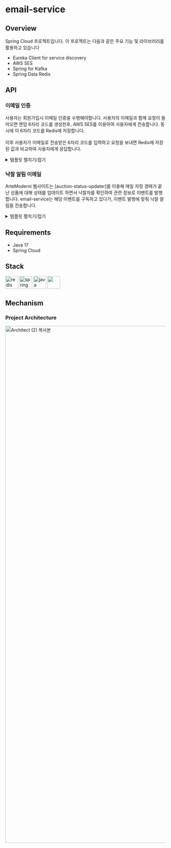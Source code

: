# email-service

## Overview

Spring Cloud 프로젝트입니다. 이 프로젝트는 다음과 같은 주요 기능 및 라이브러리를 활용하고 있습니다

- Eureka Client for service discovery
- AWS SES
- Spring for Kafka
- Spring Data Redis

## API

### 이메일 인증

사용자는 회원가입시 이메일 인증을 수행해야합니다. 사용자의 이메일과 함께 요청이 들어오면 랜덤 6자리 코드를 생성한후, AWS SES를 이용하여 사용자에게 전송합니다. 동시에 이 6자리 코드를 Redis에 저장합니다.
<br>  
이후 사용자가 이메일로 전송받은 6자리 코드를 입력하고 요청을 보내면 Redis에 저장된 값과 비교하여 사용자에게 응답합니다.

<details>
<summary>템플릿 펼치기/접기</summary>
<img width="923" alt="스크린샷 2023-09-12 오후 7 29 09" src="https://github.com/wooriFisa-Final-Project-F4/.github/assets/109801772/d96eab1c-8b42-4c35-b909-8c5456494fa4">
</details>

### 낙찰 알림 이메일

ArteModerni 웹사이트는 [auction-status-updater]를 이용해 매일 자정 경매가 끝난 상품에 대해 상태를 업데이트 하면서 낙찰자를 확인하여 관련 정보로 이벤트를 발행합니다. email-service는 해당 이벤트를 구독하고 있다가, 이벤트 발행에 맞춰 낙찰 알림을 전송합니다.

<details>
<summary>템플릿 펼치기/접기</summary>

<img width="1364" alt="스크린샷 2023-09-12 오후 7 09 04" src="https://github.com/wooriFisa-Final-Project-F4/.github/assets/109801772/856bd9ec-d420-46c2-a798-3b723d5656ce">
</details>

## Requirements

- Java 17
- Spring Cloud

## Stack

<p align="left">
  <img src="https://cdn.jsdelivr.net/gh/devicons/devicon/icons/redis/redis-original.svg" alt="redis" width="40" height="40"/>
  <img src="https://cdn.jsdelivr.net/gh/devicons/devicon/icons/spring/spring-original.svg" alt="spring" width="40" height="40"/>
  <img src="https://cdn.jsdelivr.net/gh/devicons/devicon/icons/java/java-original.svg" alt="java" width="40" height="40"/>
  <img src="https://cdn.jsdelivr.net/gh/devicons/devicon/icons/apachekafka/apachekafka-original.svg" width="40" height="40"/>
</p>

## Mechanism

### Project Architecture

<img width="1618" alt="Architect (2) 복사본" src="https://github.com/wooriFisa-Final-Project-F4/.github/assets/109801772/27ac2b1d-8624-424f-aefb-4ceda4484b63">
